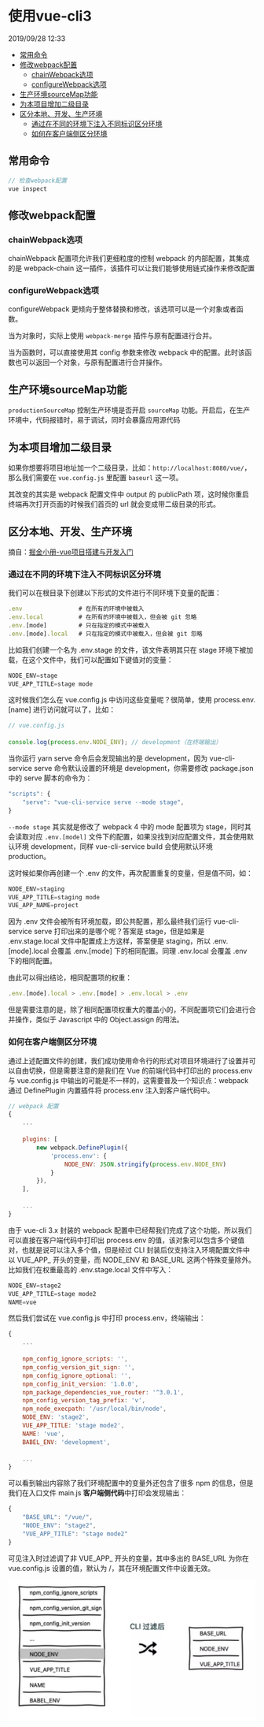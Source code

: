 # 使用vue-cli3

2019/09/28 12:33

<!-- TOC -->

- [常用命令](#常用命令)
- [修改webpack配置](#修改webpack配置)
  - [chainWebpack选项](#chainwebpack选项)
  - [configureWebpack选项](#configurewebpack选项)
- [生产环境sourceMap功能](#生产环境sourcemap功能)
- [为本项目增加二级目录](#为本项目增加二级目录)
- [区分本地、开发、生产环境](#区分本地开发生产环境)
  - [通过在不同的环境下注入不同标识区分环境](#通过在不同的环境下注入不同标识区分环境)
  - [如何在客户端侧区分环境](#如何在客户端侧区分环境)

<!-- /TOC -->

## 常用命令

```js
// 检查webpack配置
vue inspect

```

## 修改webpack配置

### chainWebpack选项

chainWebpack 配置项允许我们更细粒度的控制 webpack 的内部配置，其集成的是 webpack-chain 这一插件，该插件可以让我们能够使用链式操作来修改配置

### configureWebpack选项

configureWebpack 更倾向于整体替换和修改，该选项可以是一个对象或者函数。

当为对象时，实际上使用 `webpack-merge` 插件与原有配置进行合并。

当为函数时，可以直接使用其 config 参数来修改 webpack 中的配置。此时该函数也可以返回一个对象，与原有配置进行合并操作。

## 生产环境sourceMap功能

`productionSourceMap` 控制生产环境是否开启 `sourceMap` 功能。开启后，在生产环境中，代码报错时，易于调试，同时会暴露应用源代码

## 为本项目增加二级目录

如果你想要将项目地址加一个二级目录，比如：`http://localhost:8080/vue/`，那么我们需要在 `vue.config.js` 里配置 `baseurl` 这一项。

其改变的其实是 webpack 配置文件中 output 的 publicPath 项，这时候你重启终端再次打开页面的时候我们首页的 url 就会变成带二级目录的形式。

## 区分本地、开发、生产环境

摘自：[掘金小册-vue项目搭建与开发入门](https://juejin.im/book/5b23a5aef265da59716fda09/section/5b291904f265da597f1c74ea)

### 通过在不同的环境下注入不同标识区分环境

我们可以在根目录下创建以下形式的文件进行不同环境下变量的配置：

```js
.env                # 在所有的环境中被载入
.env.local          # 在所有的环境中被载入，但会被 git 忽略
.env.[mode]         # 只在指定的模式中被载入
.env.[mode].local   # 只在指定的模式中被载入，但会被 git 忽略
```

比如我们创建一个名为 .env.stage 的文件，该文件表明其只在 stage 环境下被加载，在这个文件中，我们可以配置如下键值对的变量：

```js
NODE_ENV=stage
VUE_APP_TITLE=stage mode
```

这时候我们怎么在 vue.config.js 中访问这些变量呢？很简单，使用 process.env.[name] 进行访问就可以了，比如：

```js
// vue.config.js

console.log(process.env.NODE_ENV); // development（在终端输出）
```

当你运行 yarn serve 命令后会发现输出的是 development，因为 vue-cli-service serve 命令默认设置的环境是 development，你需要修改 package.json 中的 serve 脚本的命令为：

```js
"scripts": {
    "serve": "vue-cli-service serve --mode stage",
}
```

`--mode stage` 其实就是修改了 webpack 4 中的 mode 配置项为 stage，同时其会读取对应 `.env.[model]` 文件下的配置，如果没找到对应配置文件，其会使用默认环境 development，同样 vue-cli-service build 会使用默认环境 production。

这时候如果你再创建一个 .env 的文件，再次配置重复的变量，但是值不同，如：

```js
NODE_ENV=staging
VUE_APP_TITLE=staging mode
VUE_APP_NAME=project
```

因为 .env 文件会被所有环境加载，即公共配置，那么最终我们运行 vue-cli-service serve 打印出来的是哪个呢？答案是 stage，但是如果是 .env.stage.local 文件中配置成上方这样，答案便是 staging，所以 .env.[mode].local 会覆盖 .env.[mode] 下的相同配置。同理 .env.local 会覆盖 .env 下的相同配置。

由此可以得出结论，相同配置项的权重：

```js
.env.[mode].local > .env.[mode] > .env.local > .env
```

但是需要注意的是，除了相同配置项权重大的覆盖小的，不同配置项它们会进行合并操作，类似于 Javascript 中的 Object.assign 的用法。

### 如何在客户端侧区分环境

通过上述配置文件的创建，我们成功使用命令行的形式对项目环境进行了设置并可以自由切换，但是需要注意的是我们在 Vue 的前端代码中打印出的 process.env 与 vue.config.js 中输出的可能是不一样的，这需要普及一个知识点：webpack 通过 DefinePlugin 内置插件将 process.env 注入到客户端代码中。

```js
// webpack 配置
{
    ...

    plugins: [
        new webpack.DefinePlugin({
            'process.env': {
                NODE_ENV: JSON.stringify(process.env.NODE_ENV)
            }
        }),
    ],

    ...
}
```

由于 vue-cli 3.x 封装的 webpack 配置中已经帮我们完成了这个功能，所以我们可以直接在客户端代码中打印出 process.env 的值，该对象可以包含多个键值对，也就是说可以注入多个值，但是经过 CLI 封装后仅支持注入环境配置文件中以 VUE_APP_ 开头的变量，而 NODE_ENV 和 BASE_URL 这两个特殊变量除外。比如我们在权重最高的 .env.stage.local 文件中写入：

```js
NODE_ENV=stage2
VUE_APP_TITLE=stage mode2
NAME=vue
```

然后我们尝试在 vue.config.js 中打印 process.env，终端输出：

```js
{
    ...

    npm_config_ignore_scripts: '',
    npm_config_version_git_sign: '',
    npm_config_ignore_optional: '',
    npm_config_init_version: '1.0.0',
    npm_package_dependencies_vue_router: '^3.0.1',
    npm_config_version_tag_prefix: 'v',
    npm_node_execpath: '/usr/local/bin/node',
    NODE_ENV: 'stage2',
    VUE_APP_TITLE: 'stage mode2',
    NAME: 'vue',
    BABEL_ENV: 'development',

    ...
}
```

可以看到输出内容除了我们环境配置中的变量外还包含了很多 npm 的信息，但是我们在入口文件 main.js **客户端侧代码**中打印会发现输出：

```js
{
    "BASE_URL": "/vue/",
    "NODE_ENV": "stage2",
    "VUE_APP_TITLE": "stage mode2"
}
```

可见注入时过滤调了非 VUE_APP_ 开头的变量，其中多出的 BASE_URL 为你在 vue.config.js 设置的值，默认为 /，其在环境配置文件中设置无效。

![环境区分](../assets/环境区分1.jpg)
